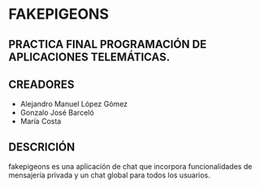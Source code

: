 # FAKEPIGEONS
## PRACTICA FINAL PROGRAMACIÓN DE APLICACIONES TELEMÁTICAS.
## CREADORES
- Alejandro Manuel López Gómez
- Gonzalo José Barceló
- María Costa

## DESCRICIÓN
fakepigeons es una aplicación de chat que incorpora funcionalidades de mensajería privada y un chat global para todos los usuarios.
